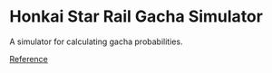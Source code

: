# Honkai Star Rail Gacha Simulator

A simulator for calculating gacha probabilities.

[Reference](https://b23.tv/SrDKHUH)
